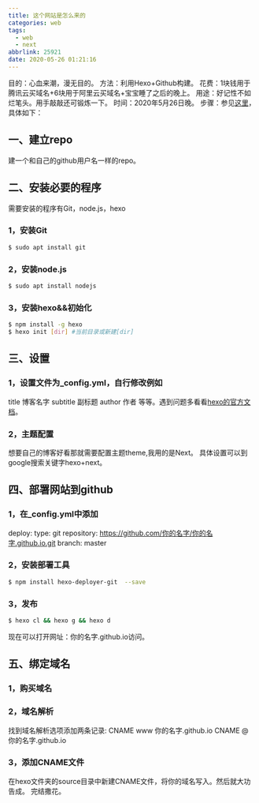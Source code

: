 ```yaml
---
title: 这个网站是怎么来的
categories: web
tags:
  - web
  - next
abbrlink: 25921
date: 2020-05-26 01:21:16
---
```

目的：心血来潮，漫无目的。
方法：利用Hexo+Github构建。
花费：1块钱用于腾讯云买域名+6块用于阿里云买域名+宝宝睡了之后的晚上。
用途：好记性不如烂笔头。用手敲敲还可锻炼一下。
时间：2020年5月26日晚。
步骤：参见[这里](https://cloud.tencent.com/developer/article/1423783)，具体如下：
<!-- more -->
## 一、建立repo

建一个和自己的github用户名一样的repo。

## 二、安装必要的程序

需要安装的程序有Git，node.js，hexo

### 1，安装Git

``` bash
$ sudo apt install git
```
### 2，安装node.js

``` bash
$ sudo apt install nodejs 
```
### 3，安装hexo&&初始化

``` bash
$ npm install -g hexo
$ hexo init [dir] #当前目录或新建[dir]
```
## 三、设置

### 1，设置文件为_config.yml，自行修改例如

title 博客名字
subtitle 副标题
author 作者
等等。遇到问题多看看[hexo的官方文档](https://hexo.io/zh-cn/docs)。
### 2，主题配置

想要自己的博客好看那就需要配置主题theme,我用的是Next。
具体设置可以到google搜索关键字hexo+next。
## 四、部署网站到github

### 1，在_config.yml中添加

deploy:
  type: git
  repository: https://github.com/你的名字/你的名字.github.io.git
  branch: master 
### 2，安装部署工具

``` bash
$ npm install hexo-deployer-git  --save
```
### 3，发布

``` bash
$ hexo cl && hexo g && hexo d
```
现在可以打开网址：你的名字.github.io访问。

## 五、绑定域名
### 1，购买域名

### 2，域名解析

找到域名解析选项添加两条记录:
CNAME www 你的名字.github.io
CNAME @ 你的名字.github.io
### 3，添加CNAME文件

在hexo文件夹的source目录中新建CNAME文件，将你的域名写入。然后就大功告成。
完结撒花。

